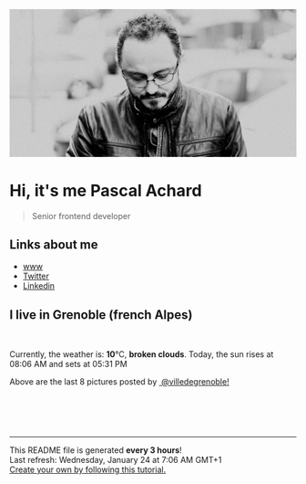 ![Pascal Achard](./images/photo-pascal-achard.jpg)
# Hi, it's me Pascal Achard
> Senior frontend developer

## Links about me
- [www](https://pascal-achard.com)
- [Twitter](https://twitter.com/botmaster)
- [Linkedin](http://www.linkedin.com/in/pascal-achard)


## I live in Grenoble (french Alpes)
<img src="https://openweathermap.org/img/wn/04n@2x.png" alt="">

Currently, the weather is: **10**°C, **broken clouds**.
Today, the sun rises at 08:06 AM and sets at 05:31 PM

Above are the last 8 pictures posted by <a href="https://www.instagram.com/villedegrenoble/" target="_blank"><img alt="" src="https://upload.wikimedia.org/wikipedia/commons/thumb/e/e7/Instagram_logo_2016.svg/1024px-Instagram_logo_2016.svg.png" width="20"/> @villedegrenoble!</a>

<p style="display: flex; flex-wrap: wrap; gap: 20px;">
        <img src="https://cdn1.picuki.com/hosted-by-instagram/q/0exhNuNYnjBGZDHIdN5WmL9I2Pk2GAlRNecaS7j0nyZiNxIsbHWB58ltwdev%7C%7CDlyKw1oASyLeD1h7I0uU1pUZFV7PU3WQLWNTT9Q6qqaVYCg0TBl%7C%7CZVllbs2KnQfbHeq98ooOzjYMTIfQeoEH%7C%7Cbx7a8Koru5A2MEo1zRMrBC0GAG4YWbVqFKwoV966yUlEri+YU8ajtG5WR1aRhmpNPb5DwIX%7C%7CD+fMBxsedISLQzicYRtr6+wmOHH24VdGZ9Sgi1spvlisAM1grrVQ116Ez0Qp19KkgT3HSUhkcy4psPqaSDFctu2vxl5u2CCm8AYG9qpBxrr5+4jn7gckn98UlR2U3JxeCeVttziJ%7C%7CBPd6pVojEy2STSvSNMPUeEHkMAqubBhnTKKjmV%7C%7Cd4kK97T9lpj3uQ6iS2cqH11SFUFRNlqSSzBqZFQaiL4bqn6HWDrnC2lisXl%7C%7CmaPbxZlQgI0JCuvScoP0PIBvdcMjCLgVJxR4oW.jpeg" alt="" width="200"/>
        <img src="https://cdn1.picuki.com/hosted-by-instagram/q/0exhNuNYnjBGZDHIdN5WmL9I2Pk2GAlRNecaS7j0nyZiNxIsbHWB58ltwdev%7C%7CDlyKw1oASyLeD5p7I8oV1pRZFV6O0PdT7OBTTtT76SdU4Ch0Ddi9ZNgkLoxJHQbZXOt%7C%7C8AqOzjYMTIfQeoEH%7C%7Cbx7a8Koru5A2MEo1zRMrBC0GAG4YWbVqFKwoV966yUlEri+YU8ajtG5WR1aRhmpNPb5DwIX%7C%7CD+fMBxsedISLQzicYRtr6+wmOHH24VdGZ9ShaN75jVsOVTrnTRVQ0H6zmsQKR9KkgT3HSUhkcy4psPqaSDFctu2vxl5u2CCm8AYG9qpBxrr5+4jn7gckn98UlR2U3JweacaM93iLH3PN25UorEy2STSvSNMPUeEHkMAqubBhnTKKjmV%7C%7Cd4kKpECdYe%7C%7C2iDpFDuc7ut%7C%7Cx5nICF%7C%7CpSazI5xFSfm3yKOyx0PFoz%7C%7CZhA9tlcCsPbxZlQgI0JCvyyMqP0PIBvdcMjCLgVJxR4oW.jpeg" alt="" width="200"/>
        <img src="https://cdn1.picuki.com/hosted-by-instagram/q/0exhNuNYnjBGZDHIdN5WmL9I2Pk2GAlRNucaS7j0nyZiNxIsbHWB58ltwdev%7C%7CDlyKw1oASyLeD1h7IgpUVRUZFV7PUzfSLCPSDxT6aWaVoCj2zJj%7C%7CJ9jl7w2LHEeZXSu98AoOzjYMTIfQeoEH%7C%7Cbx7a8Koru5A2MGo1zRMrBC0GAG4fy3UPI7mslm56SA3U62u8IOKj51+n98LUc7ttzduDsHEvL8JcEg6PM5QLkNxMEH6Ovg1Su9BSsVdW1BFDGL59qRyag8iyDXez07pkr1RosQGEsYknG0li5p47sq2pPkMYlghN8XgPHUHHEmfk1KhlJtk5bgwG6YLmmu4EBTwGjW%7C%7Cbi0a6MLvLykC%7C%7Cm8QvTd7XLuWpCOOaF5R1cFIaj4chqPBLDlI4YL24hMHq8Dghi6+FvtJI%7C%7CV2jF1HBNnhzC4PqRKcq60zoCi217vuBS8ki80k8mZT5dTy1NT%7C%7COav4VZff3vnQ8dKZmKD+wVxRoliN4HGnaHHYuwfEBFUa91F.jpeg" alt="" width="200"/>
        <img src="https://cdn1.picuki.com/hosted-by-instagram/q/0exhNuNYnjBGZDHIdN5WmL9I2Pk2GAlRNucaS7j0nyZiNxIsbHWB58ltwdev%7C%7CDlyKw1oASyLeD5p7IwoVlhVZFV6O0PcTbWBSDdU6qidVICk2jdm%7C%7CZJklbswL3MbZnOt8MYsOzjYMTIfQeoEH%7C%7Cbx7a8Koru5A2MEo1zRMrBC0GAG4YWbVqFKwoV966yUlEri+YU8ajtG5WR1aRtmpNPb5DwIX%7C%7CD+fMBxsedISLQzicYRtr6+zWOHH24VdGZ9ShSZg4D5yMAqtA%7C%7C7VQ1g33OQSrB9KkgT3HSUhkcy4psPqaSDFctu2vxl5u2CCm8AYG9qpBxrr5+4jn7gckn98Xd7l07366mfRvlziLHRPdypVorH22STSvSNMPUeEHkMAqubBhnTKKjmV%7C%7Cd4kKgCHatmjgu6%7C%7C1SwYOHB1xBbHAdu1A2%7C%7CXN8oE%7C%7CPFkb2lv2HTljSK9VQJtM2sPbxZlQgI0JCoulYjP0PIBvdcMjCLgVJxR4oW.jpeg" alt="" width="200"/>
        <img src="https://cdn1.picuki.com/hosted-by-instagram/q/0exhNuNYnjBGZDHIdN5WmL9I2Pk2GAlRNecaS7j0nyZiNxIsbHWB58ltwdev%7C%7CDlyKw1oASyLeD5p7IMtUVpSZFV6O0PcSLaNRD5X5qyfU4Cg0DRu%7C%7CZdplLw2JHwbbHGv8MUkOzjYMTIfQeoEH%7C%7Cbx7a8Koru5A2MEo1zRMrBC0GAG4YWbVqFKwoV966yUlEri+YU8ajtG5WR1aRhmpNPb5DwIX%7C%7CD+fMBxsedISLQzicYRtr6+wmOHH24VdGZ9SjWGsd%7C%7CGx8pOrTn%7C%7CVQ1hyGqxfoR9KkgT3HSUhkcy4psPqaSDFctu2vxl5u2CCm8AYG9qpBxrr5+4jn7gckn98Wdnkk%7C%7Cn8+aeVsc%7C%7CiKHJdt6pcIvE22STSvSNMPUeEHkMAqubBhnTKKjmV%7C%7Cd4kKlsM6Af1Fec%7C%7CR6qbrrQ2TVgLD1M0BeNIbVZE++s%7C%7CbuG8G3qkQ66qTc4luaaPbxZlQgI0JDZulQtP0PIBvdcMjCLgVJxR4oW.jpeg" alt="" width="200"/>
        <img src="https://cdn1.picuki.com/hosted-by-instagram/q/0exhNuNYnjBGZDHIdN5WmL9I2Pk2GAlRNucaS7j0nyZiNxIsbHWB58ltwdev%7C%7CDlyKw1oASyLeD5p7YstWVxRZFV6NE3eTLGBSDlc6KmZVICl1DNg%7C%7CJFplr0xKHEbY3Gq%7C%7CsMqOzjYMTIfQeoEH%7C%7Cbx7a8Koru5A2MGo1zRMrBC0GAG4fy3UPI7mslm56SA3U62u8IOKj51+n98LUc7ttzduDsHEvL8JcEg6PM5QLkNxMEH6Ovg1Su9BSsVdW1BFDGL59qRyag8iyDXez07pkm+F5loPgFTkVGOli4O4dx7qarkMYlghN8XgPHUHHEmfk1KhlJtk5bgwG6YLmmu4EBTwGjW%7C%7Cbi0a6MLvLykCOmaT%7C%7CXNyznuZIDJO495DVcrJan4VBqPBLDlI4YL24hMHq8Dghi6+FvtJI%7C%7CV2jFSEAJYhCyxCpxJcPnM%7C%7CbWLynbysBuWuVFrgOH2V+QN31Je8OOy3CkrW3TnQ8dKZmKD+wVyQoplN4HGnaHHYuwfEBFUa91F.jpeg" alt="" width="200"/>
        <img src="https://cdn1.picuki.com/hosted-by-instagram/q/0exhNuNYnjBGZDHIdN5WmL9I2Pk2GAlRNecaS7j0nyZiNxIsbHWB58ltwdGn%7C%7CDh6Kwh9HS+LeD5p7IkjU1lXZFN7PETXQLWMRT5V6KiZUujN0TBj9pZmnbY1LHIWbXKm88QuUwmYdSgIGaYDG7uo%7C%7CesJ%7C%7CPnucjcFrjOMNbRKmDdttdCwFahlza4lsfe4kx2xu5xncG114WNxahlw5OLUqQUCSKn5PN1gpKZlR7pCjMsS5Lujymu+H2xkfWx9Ez7RtI7V2dENhhzrdSFlqjHwAZY1LHMRiVbm7y8mmKsPj9yMJIZM4cEu4o34GCACW2E2hjtfwZftgAHsSUGImUBRwT2Ej+b3ffZ79sXPBPW5do7inAfZbKSILKJnCUsNWOzDaQ7Vdf21UcIUsJEZJdRtzw6TwzGxRpel%7C%7CVV+AWgc1hbaLcogYLuiyqyb4X7U32WM81Jvxg==.jpeg" alt="" width="200"/>
        <img src="https://cdn1.picuki.com/hosted-by-instagram/q/0exhNuNYnjBGZDHIdN5WmL9I2Pk2GAlRNecaS7j0nyZiNxIsbHWB58ltwdev%7C%7CDlyKw1oASyLeD5p7IgsU1RYZFV6O0PfS7aMSDdU6aqcUYCl0zdn9pBhlrozKXAWYXSt88UlOzjYMTIfQeoEH%7C%7Cb2rvUW+P%7C%7CwbTYFri2TNLRKyQlWotfpUrJy9ZRxt52U1h+189JldHt1%7C%7CGgeLF11q9PJvjsNTvX9fMh4sq4jC+ZCjMkEpensmCG2X2MvbyhBGTOguYrVwr9T3GXXejYH9GmkGp05Ln9MgkLrtCMyk7R2rr+FAL0r3Po17IH4fTcED3tKhjVPsdK+lCGQPy38mUpV%7C%7CGPSwbu0TfUjv8jdP9rJeNHEmA%7C%7C0Q6bxMI4Yc04mGdPidgzyN7DlI40KssUdUvsD1F23p0voMr%7C%7C8gUMhOxRMpweNGYp2FtKukfb84iXfhSWJ8QsrtpqXUuBLxUZr08ajxyxtbXLXXcBmaQWQ1lV%7C%7CRItiJO6au7iSVOZBdwAOOtRLqDLe08M=.jpeg" alt="" width="200"/>
</p>

------------
<p>This README file is generated <b>every 3 hours</b>!
    <br />Last refresh: Wednesday, January 24 at 7:06 AM GMT+1
    <br /><a href="https://medium.com/@th.guibert/how-to-create-a-self-updating-readme-md-for-your-github-profile-f8b05744ca91">Create your own by following this tutorial.</a>
</p>
<p><a href="https://github.com/botmaster/botmaster/actions/workflows/main.yaml"><img alt="" src="https://github.com/botmaster/botmaster/actions/workflows/main.yaml/badge.svg" /></a></p>

